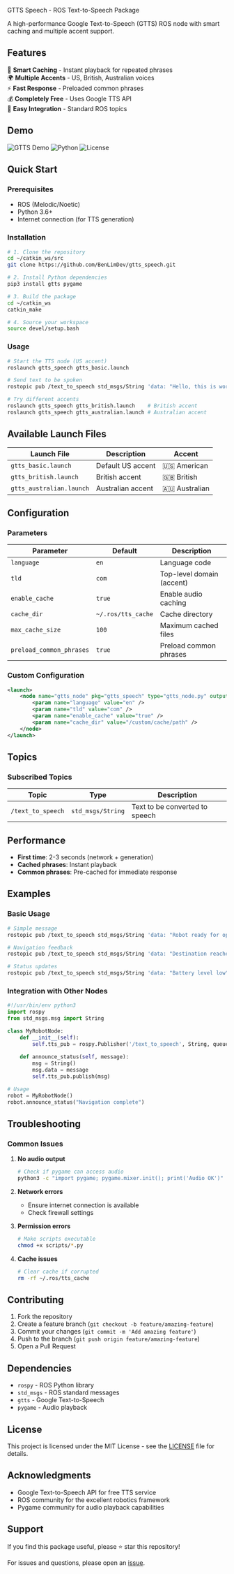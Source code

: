 GTTS Speech - ROS Text-to-Speech Package

A high-performance Google Text-to-Speech (GTTS) ROS node with smart caching and multiple accent support.

## Features

🎯 **Smart Caching** - Instant playback for repeated phrases  
🌍 **Multiple Accents** - US, British, Australian voices  
⚡ **Fast Response** - Preloaded common phrases  
💰 **Completely Free** - Uses Google TTS API  
🔧 **Easy Integration** - Standard ROS topics  

## Demo

![GTTS Demo](https://img.shields.io/badge/ROS-Melodic%20%7C%20Noetic-blue)
![Python](https://img.shields.io/badge/Python-3.6%2B-green)
![License](https://img.shields.io/badge/License-MIT-yellow)

## Quick Start

### Prerequisites
- ROS (Melodic/Noetic)
- Python 3.6+
- Internet connection (for TTS generation)

### Installation

```bash
# 1. Clone the repository
cd ~/catkin_ws/src
git clone https://github.com/BenLimDev/gtts_speech.git

# 2. Install Python dependencies
pip3 install gtts pygame

# 3. Build the package
cd ~/catkin_ws
catkin_make

# 4. Source your workspace
source devel/setup.bash
```

### Usage

```bash
# Start the TTS node (US accent)
roslaunch gtts_speech gtts_basic.launch

# Send text to be spoken
rostopic pub /text_to_speech std_msgs/String 'data: "Hello, this is working!"'

# Try different accents
roslaunch gtts_speech gtts_british.launch    # British accent
roslaunch gtts_speech gtts_australian.launch # Australian accent
```

## Available Launch Files

| Launch File | Description | Accent |
|-------------|-------------|---------|
| `gtts_basic.launch` | Default US accent | 🇺🇸 American |
| `gtts_british.launch` | British accent | 🇬🇧 British |
| `gtts_australian.launch` | Australian accent | 🇦🇺 Australian |

## Configuration

### Parameters

| Parameter | Default | Description |
|-----------|---------|-------------|
| `language` | `en` | Language code |
| `tld` | `com` | Top-level domain (accent) |
| `enable_cache` | `true` | Enable audio caching |
| `cache_dir` | `~/.ros/tts_cache` | Cache directory |
| `max_cache_size` | `100` | Maximum cached files |
| `preload_common_phrases` | `true` | Preload common phrases |

### Custom Configuration

```xml
<launch>
    <node name="gtts_node" pkg="gtts_speech" type="gtts_node.py" output="screen">
        <param name="language" value="en" />
        <param name="tld" value="com" />
        <param name="enable_cache" value="true" />
        <param name="cache_dir" value="/custom/cache/path" />
    </node>
</launch>
```

## Topics

### Subscribed Topics

| Topic | Type | Description |
|-------|------|-------------|
| `/text_to_speech` | `std_msgs/String` | Text to be converted to speech |

## Performance

- **First time**: 2-3 seconds (network + generation)
- **Cached phrases**: Instant playback
- **Common phrases**: Pre-cached for immediate response

## Examples

### Basic Usage
```bash
# Simple message
rostopic pub /text_to_speech std_msgs/String 'data: "Robot ready for operation"'

# Navigation feedback
rostopic pub /text_to_speech std_msgs/String 'data: "Destination reached"'

# Status updates
rostopic pub /text_to_speech std_msgs/String 'data: "Battery level low"'
```

### Integration with Other Nodes

```python
#!/usr/bin/env python3
import rospy
from std_msgs.msg import String

class MyRobotNode:
    def __init__(self):
        self.tts_pub = rospy.Publisher('/text_to_speech', String, queue_size=10)
    
    def announce_status(self, message):
        msg = String()
        msg.data = message
        self.tts_pub.publish(msg)

# Usage
robot = MyRobotNode()
robot.announce_status("Navigation complete")
```

## Troubleshooting

### Common Issues

1. **No audio output**
   ```bash
   # Check if pygame can access audio
   python3 -c "import pygame; pygame.mixer.init(); print('Audio OK')"
   ```

2. **Network errors**
   - Ensure internet connection is available
   - Check firewall settings

3. **Permission errors**
   ```bash
   # Make scripts executable
   chmod +x scripts/*.py
   ```

4. **Cache issues**
   ```bash
   # Clear cache if corrupted
   rm -rf ~/.ros/tts_cache
   ```

## Contributing

1. Fork the repository
2. Create a feature branch (`git checkout -b feature/amazing-feature`)
3. Commit your changes (`git commit -m 'Add amazing feature'`)
4. Push to the branch (`git push origin feature/amazing-feature`)
5. Open a Pull Request

## Dependencies

- `rospy` - ROS Python library
- `std_msgs` - ROS standard messages
- `gtts` - Google Text-to-Speech
- `pygame` - Audio playback

## License

This project is licensed under the MIT License - see the [LICENSE](LICENSE) file for details.

## Acknowledgments

- Google Text-to-Speech API for free TTS service
- ROS community for the excellent robotics framework
- Pygame community for audio playback capabilities

## Support

If you find this package useful, please ⭐ star this repository!

For issues and questions, please open an [issue](https://github.com/YOUR_USERNAME/gtts_speech/issues).
